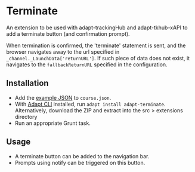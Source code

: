 # Terminate

An extension to be used with adapt-trackingHub and adapt-tkhub-xAPI to add a terminate button (and confirmation prompt).

When termination is confirmed, the 'terminate' statement is sent, and the browser navigates away to the url specified in `_channel._LaunchData['returnURL']`. If such piece of data does not exist, it navigates to the `fallbackReturnURL` specified in the configuration.


## Installation

* Add the [example JSON](example.json) to `course.json`.
* With [Adapt CLI](https://github.com/adaptlearning/adapt-cli) installed, run `adapt install adapt-terminate`. Alternatively, download the ZIP and extract into the src > extensions directory
* Run an appropriate Grunt task.

## Usage

* A terminate button can be added to the navigation bar.
* Prompts using notify can be triggered on this button.


